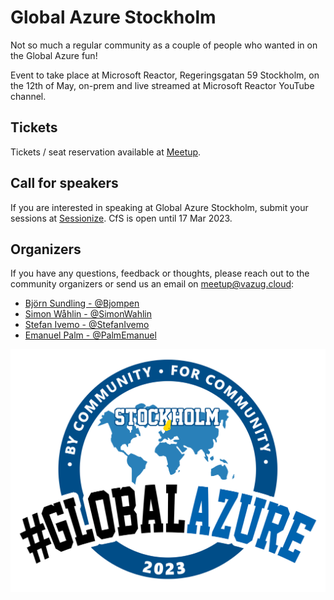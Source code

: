 # Global Azure Stockholm

Not so much a regular community as a couple of people who wanted in on the Global Azure fun!

Event to take place at Microsoft Reactor, Regeringsgatan 59 Stockholm, on the 12th of May, on-prem and live streamed at Microsoft Reactor YouTube channel.

## Tickets

Tickets / seat reservation available at [Meetup](https://www.meetup.com/vasteras-azure-user-group/events/291645252/).

## Call for speakers

If you are interested in speaking at Global Azure Stockholm, submit your sessions at [Sessionize](https://sessionize.com/global-azure-stockholm-2023/). CfS is open until 17 Mar 2023.

## Organizers

If you have any questions, feedback or thoughts, please reach out to the community organizers or send us an email on meetup@vazug.cloud:

- [Björn Sundling - @Bjompen](https://twitter.com/Bjompen)
- [Simon Wåhlin - @SimonWahlin](https://twitter.com/SimonWahlin)
- [Stefan Ivemo - @StefanIvemo](https://twitter.com/StefanIvemo)
- [Emanuel Palm - @PalmEmanuel](https://twitter.com/PalmEmanuel)

![Global Azure Stockholm](./gasthlm.png)